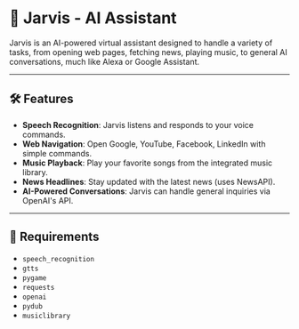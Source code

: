 # 🤖 Jarvis - AI Assistant

Jarvis is an AI-powered virtual assistant designed to handle a variety of tasks, from opening web pages, fetching news, playing music, to general AI conversations, much like Alexa or Google Assistant.

---

## 🛠 Features

- **Speech Recognition**: Jarvis listens and responds to your voice commands.
- **Web Navigation**: Open Google, YouTube, Facebook, LinkedIn with simple commands.
- **Music Playback**: Play your favorite songs from the integrated music library.
- **News Headlines**: Stay updated with the latest news (uses NewsAPI).
- **AI-Powered Conversations**: Jarvis can handle general inquiries via OpenAI's API.

---

## 🧰 Requirements

- `speech_recognition`
- `gtts`
- `pygame`
- `requests`
- `openai`
- `pydub`
- `musiclibrary`

